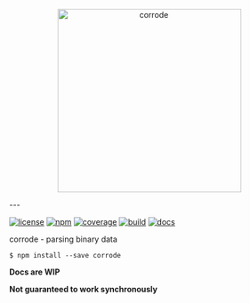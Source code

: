 <p align="center">
  <img src="https://cdn.rawgit.com/screeny05/corrode/master/corrode.svg?raw=true" alt="corrode" width="330"/>
</p>
---

[![license](https://img.shields.io/npm/l/corrode.svg?style=flat-square)]()
[![npm](https://img.shields.io/npm/v/corrode.svg?style=flat-square)](https://www.npmjs.com/package/corrode)
[![coverage](https://img.shields.io/coveralls/screeny05/corrode.svg?style=flat-square)](https://coveralls.io/github/screeny05/corrode)
[![build](https://img.shields.io/travis/screeny05/corrode.svg?style=flat-square)](https://travis-ci.org/screeny05/corrode)
[![docs](https://doc.esdoc.org/github.com/screeny05/corrode/badge.svg)](https://doc.esdoc.org/github.com/screeny05/corrode/)

corrode - parsing binary data

```
$ npm install --save corrode
```


**Docs are WIP**

**Not guaranteed to work synchronously**
